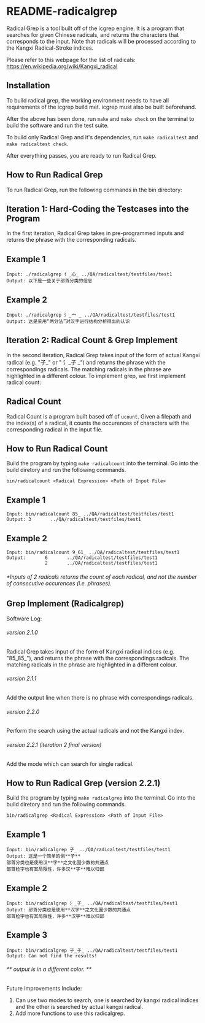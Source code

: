 # README-radicalgrep

Radical Grep is a tool built off of the icgrep engine. It is a program that searches for given Chinese radicals, and returns the characters that corresponds to the input. Note that radicals will be processed according to the Kangxi Radical-Stroke indices.

Please refer to this webpage for the list of radicals: https://en.wikipedia.org/wiki/Kangxi_radical

## Installation

To build radical grep, the working environment needs to have all requirements of the icgrep build met. icgrep must also be built beforehand.

After the above has been done, run  `make`  and `make check` on the terminal to build the software and run the test suite.

To build only Radical Grep and it's dependencies, run `make radicaltest` and `make radicaltest check`.

After everything passes, you are ready to run Radical Grep.

## How to Run Radical Grep

To run Radical Grep, run the following commands in the bin directory:

## Iteration 1: Hard-Coding the Testcases into the Program

In the first iteration, Radical Grep takes in pre-programmed inputs and returns the phrase with the corresponding radicals.

 ## Example 1

    Input: ./radicalgrep 亻_心_ ../QA/radicaltest/testfiles/test1
    Output: 以下是一些关于部首分类的信息

## Example 2

    Input: ./radicalgrep 氵_宀 _ ../QA/radicaltest/testfiles/test1
    Output: 这是采用“两分法”对汉字进行结构分析得出的认识


## Iteration 2: Radical Count & Grep Implement 

In the second iteration, Radical Grep takes input of the form of actual Kangxi radical (e.g. "子_" or " 氵_子 _") and returns the phrase with the correspondings radicals. The matching radicals in the phrase are highlighted in a different colour.
To implement grep, we first implement radical count:

## Radical Count

Radical Count is a program built based off of `ucount`. Given a filepath and the index(s) of a radical, it counts the occurences of characters with the corresponding radical in the input file.

## How to Run Radical Count

Build the program by typing `make radicalcount` into the terminal. Go into the build diretory and run the following commands.

    bin/radicalcount <Radical Expression> <Path of Input File>

## Example 1

    Input: bin/radicalcount 85_ ../QA/radicaltest/testfiles/test1
    Output: 3       ../QA/radicaltest/testfiles/test1

## Example 2

    Input: bin/radicalcount 9_61_ ../QA/radicaltest/testfiles/test1
    Output:       6       ../QA/radicaltest/testfiles/test1
                  2       ../QA/radicaltest/testfiles/test1
    
###### *Inputs of 2 radicals returns the count of each radical, and not the number of consecutive occurences (i.e. phrases).

## Grep Implement (Radicalgrep)

Software Log:

###### version 2.1.0 
Radical Grep takes input of the form of Kangxi radical indices (e.g. "85_85_"), and returns the phrase with the correspondings radicals. The matching radicals in the phrase are highlighted in a different colour.
###### version 2.1.1
Add the output line when there is no phrase with correspondings radicals.
###### version 2.2.0
Perform the search using the actual radicals and not the Kangxi index.
###### version 2.2.1 (iteration 2 final version)
Add the mode which can search for single radical.

## How to Run Radical Grep (version 2.2.1)

Build the program by typing `make radicalgrep` into the terminal. Go into the build diretory and run the following commands.

    bin/radicalgrep <Radical Expression> <Path of Input File>

## Example 1

    Input: bin/radicalgrep 子_ ../QA/radicaltest/testfiles/test1
    Output: 这是一个简单的例**子**
    部首分类也是使用汉**字**之文化圈少数的共通点
    部首检字也有其局限性，许多汉**字**难以归部
    
## Example 2

    Input: bin/radicalgrep 氵_子_ ../QA/radicaltest/testfiles/test1
    Output: 部首分类也是使用**汉字**之文化圈少数的共通点
    部首检字也有其局限性，许多**汉字**难以归部
   
## Example 3

    Input: bin/radicalgrep 子_子_ ../QA/radicaltest/testfiles/test1
    Output: Can not find the results!

###### ** output is in a different color. **


Future Improvements Include:

1. Can use two modes to search, one is searched by kangxi radical indices and the other is searched by actual kangxi radical.
2. Add more functions to use this radicalgrep.

